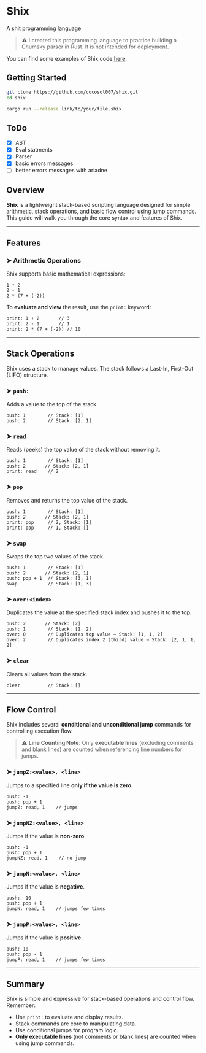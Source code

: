 # Shix
A shit programming language
> ⚠️ I created this programming language to practice building a Chumsky parser in Rust. It is not intended for deployment.

You can find some examples of Shix code [here](examples).

## Getting Started

```bash
git clone https://github.com/cocosol007/shix.git
cd shix

cargo run --release link/to/your/file.shix
```
## ToDo

- [x] AST 
- [x] Eval statments
- [x] Parser
- [x] basic errors messages 
- [ ] better errors messages with ariadne  

## Overview

**Shix** is a lightweight stack-based scripting language designed for simple arithmetic, stack operations, and basic flow control using jump commands. This guide will walk you through the core syntax and features of Shix.

---

## Features

### ➤ Arithmetic Operations

Shix supports basic mathematical expressions:

```shix
1 + 2
2 - 1
2 * (7 + (-2))
```

To **evaluate and view** the result, use the `print:` keyword:

```shix
print: 1 + 2       // 3
print: 2 - 1       // 1
print: 2 * (7 + (-2)) // 10
```

---

## Stack Operations

Shix uses a stack to manage values. The stack follows a Last-In, First-Out (LIFO) structure.

### ➤ `push:`

Adds a value to the top of the stack.

```shix
push: 1        // Stack: [1]
push: 2        // Stack: [2, 1]
```

### ➤ `read`

Reads (peeks) the top value of the stack without removing it.

```shix
push: 1        // Stack: [1]
push: 2       // Stack: [2, 1]
print: read    // 2
```

### ➤ `pop`

Removes and returns the top value of the stack.

```shix
push: 1        // Stack: [1]
push: 2       // Stack: [2, 1]
print: pop     // 2, Stack: [1]
print: pop     // 1, Stack: []
```

### ➤ `swap`

Swaps the top two values of the stack.

```shix
push: 1        // Stack: [1]
push: 2       // Stack: [2, 1]
push: pop + 1  // Stack: [3, 1]
swap           // Stack: [1, 3]
```

### ➤ `over:<index>`

Duplicates the value at the specified stack index and pushes it to the top.

```shix
push: 2       // Stack: [2]
push: 1        // Stack: [1, 2]
over: 0        // Duplicates top value — Stack: [1, 1, 2]
over: 2        // Duplicates index 2 (third) value — Stack: [2, 1, 1, 2]
```

### ➤ `clear`

Clears all values from the stack.

```shix
clear          // Stack: []
```

---

## Flow Control

Shix includes several **conditional and unconditional jump** commands for controlling execution flow.

> ⚠️ **Line Counting Note**: Only **executable lines** (excluding comments and blank lines) are counted when referencing line numbers for jumps.

### ➤ `jumpZ:<value>, <line>`

Jumps to a specified line **only if the value is zero**.

```shix
push: -1
push: pop + 1
jumpZ: read, 1    // jumps
```

### ➤ `jumpNZ:<value>, <line>`

Jumps if the value is **non-zero**.

```shix
push: -1
push: pop + 1
jumpNZ: read, 1    // no jump
```

### ➤ `jumpN:<value>, <line>`

Jumps if the value is **negative**.

```shix
push: -10
push: pop + 1
jumpN: read, 1    // jumps few times
```

### ➤ `jumpP:<value>, <line>`

Jumps if the value is **positive**.

```shix
push: 10
push: pop - 1
jumpP: read, 1    // jumps few times
```

---
## Summary

Shix is simple and expressive for stack-based operations and control flow. Remember:

* Use `print:` to evaluate and display results.
* Stack commands are core to manipulating data.
* Use conditional jumps for program logic.
* **Only executable lines** (not comments or blank lines) are counted when using jump commands.

